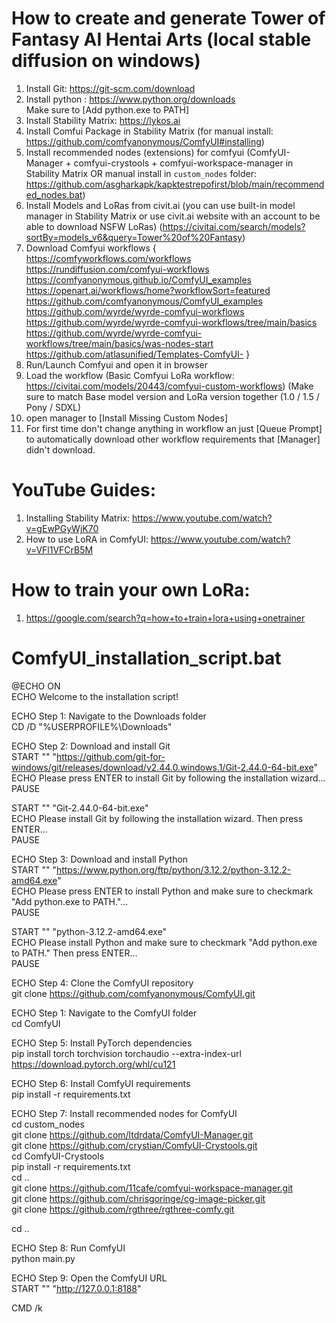 # How to create and generate Tower of Fantasy AI Hentai Arts (local stable diffusion on windows)
01. Install Git: https://git-scm.com/download
02. Install python : https://www.python.org/downloads \
   Make sure to [Add python.exe to PATH]
03. Install Stability Matrix: https://lykos.ai
04. Install Comfui Package in Stability Matrix (for manual install: https://github.com/comfyanonymous/ComfyUI#installing)
05. Install recommended nodes (extensions) for comfyui (ComfyUI-Manager + comfyui-crystools + comfyui-workspace-manager in Stability Matrix OR manual install in ```custom_nodes``` folder: https://github.com/asgharkapk/kapktestrepofirst/blob/main/recommended_nodes.bat)
06. Install Models and LoRas from civit.ai (you can use built-in model manager in Stability Matrix or use civit.ai website with an account to be able to download NSFW LoRas) (https://civitai.com/search/models?sortBy=models_v6&query=Tower%20of%20Fantasy)
07. Download Comfyui workflows { \
   https://comfyworkflows.com/workflows \
   https://rundiffusion.com/comfyui-workflows \
   https://comfyanonymous.github.io/ComfyUI_examples \
   https://openart.ai/workflows/home?workflowSort=featured \
   https://github.com/comfyanonymous/ComfyUI_examples \
   https://github.com/wyrde/wyrde-comfyui-workflows \
   https://github.com/wyrde/wyrde-comfyui-workflows/tree/main/basics \
   https://github.com/wyrde/wyrde-comfyui-workflows/tree/main/basics/was-nodes-start \
   https://github.com/atlasunified/Templates-ComfyUI- }
08. Run/Launch Comfyui and open it in browser
09. Load the workflow (Basic Comfyui LoRa workflow: https://civitai.com/models/20443/comfyui-custom-workflows)
    (Make sure to match Base model version and LoRa version together (1.0 / 1.5 / Pony / SDXL)
11. open manager to [Install Missing Custom Nodes]
12. For first time don't change anything in workflow an just [Queue Prompt] to automatically download other workflow requirements that [Manager] didn't download.
#
# YouTube Guides:
1. Installing Stability Matrix: https://www.youtube.com/watch?v=gEwPGyWjK70
2. How to use LoRA in ComfyUI: https://www.youtube.com/watch?v=VFl1VFCrB5M
#
# How to train your own LoRa:
1. https://google.com/search?q=how+to+train+lora+using+onetrainer
#
# ComfyUI_installation_script.bat
@ECHO ON \
ECHO Welcome to the installation script!

ECHO Step 1: Navigate to the Downloads folder \
CD /D "%USERPROFILE%\Downloads"

ECHO Step 2: Download and install Git \
START "" "https://github.com/git-for-windows/git/releases/download/v2.44.0.windows.1/Git-2.44.0-64-bit.exe" \
ECHO Please press ENTER to install Git by following the installation wizard... \
PAUSE

START "" "Git-2.44.0-64-bit.exe" \
ECHO Please install Git by following the installation wizard. Then press ENTER... \
PAUSE

ECHO Step 3: Download and install Python \
START "" "https://www.python.org/ftp/python/3.12.2/python-3.12.2-amd64.exe" \
ECHO Please press ENTER to install Python and make sure to checkmark "Add python.exe to PATH."... \
PAUSE

START "" "python-3.12.2-amd64.exe" \
ECHO Please install Python and make sure to checkmark "Add python.exe to PATH." Then press ENTER... \
PAUSE

ECHO Step 4: Clone the ComfyUI repository \
git clone https://github.com/comfyanonymous/ComfyUI.git

ECHO Step 1: Navigate to the ComfyUI folder \
cd ComfyUI

ECHO Step 5: Install PyTorch dependencies \
pip install torch torchvision torchaudio --extra-index-url https://download.pytorch.org/whl/cu121

ECHO Step 6: Install ComfyUI requirements \
pip install -r requirements.txt

ECHO Step 7: Install recommended nodes for ComfyUI \
cd custom_nodes \
git clone https://github.com/ltdrdata/ComfyUI-Manager.git \
git clone https://github.com/crystian/ComfyUI-Crystools.git \
cd ComfyUI-Crystools \
pip install -r requirements.txt \
cd .. \
git clone https://github.com/11cafe/comfyui-workspace-manager.git \
git clone https://github.com/chrisgoringe/cg-image-picker.git \
git clone https://github.com/rgthree/rgthree-comfy.git

cd ..

ECHO Step 8: Run ComfyUI \
python main.py

ECHO Step 9: Open the ComfyUI URL \
START "" "http://127.0.0.1:8188"

CMD /k
#

